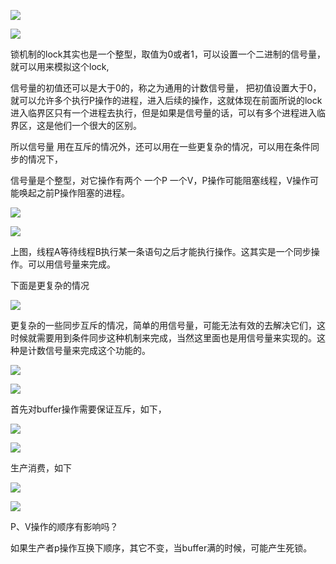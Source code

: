 ![](https://gitee.com/hxc8/images8/raw/master/img/202407191121005.jpg)

![](https://gitee.com/hxc8/images8/raw/master/img/202407191121298.jpg)

锁机制的lock其实也是一个整型，取值为0或者1，可以设置一个二进制的信号量，就可以用来模拟这个lock,

信号量的初值还可以是大于0的，称之为通用的计数信号量， 把初值设置大于0，就可以允许多个执行P操作的进程，进入后续的操作，这就体现在前面所说的lock进入临界区只有一个进程去执行，但是如果是信号量的话，可以有多个进程进入临界区，这是他们一个很大的区别。

所以信号量 用在互斥的情况外，还可以用在一些更复杂的情况，可以用在条件同步的情况下，

信号量是个整型，对它操作有两个 一个P 一个V，P操作可能阻塞线程，V操作可能唤起之前P操作阻塞的进程。

![](https://gitee.com/hxc8/images8/raw/master/img/202407191121730.jpg)

 

![](https://gitee.com/hxc8/images8/raw/master/img/202407191121583.jpg)

上图，线程A等待线程B执行某一条语句之后才能执行操作。这其实是一个同步操作。可以用信号量来完成。

下面是更复杂的情况

![](https://gitee.com/hxc8/images8/raw/master/img/202407191121481.jpg)

更复杂的一些同步互斥的情况，简单的用信号量，可能无法有效的去解决它们，这时候就需要用到条件同步这种机制来完成，当然这里面也是用信号量来实现的。这种是计数信号量来完成这个功能的。

![](https://gitee.com/hxc8/images8/raw/master/img/202407191121305.jpg)

![](https://gitee.com/hxc8/images8/raw/master/img/202407191121817.jpg)

首先对buffer操作需要保证互斥，如下，

![](https://gitee.com/hxc8/images8/raw/master/img/202407191121309.jpg)

![](https://gitee.com/hxc8/images8/raw/master/img/202407191121022.jpg)

生产消费，如下 

![](https://gitee.com/hxc8/images8/raw/master/img/202407191121553.jpg)

![](https://gitee.com/hxc8/images8/raw/master/img/202407191121337.jpg)

P、V操作的顺序有影响吗？

如果生产者p操作互换下顺序，其它不变，当buffer满的时候，可能产生死锁。